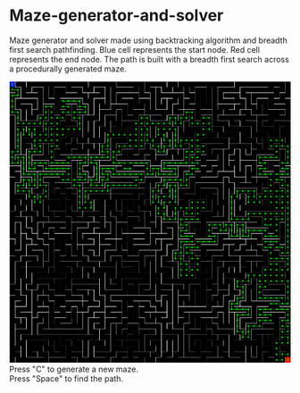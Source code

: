 # Maze-generator-and-solver
Maze generator and solver made using backtracking algorithm and breadth first search pathfinding.
Blue cell represents the start node.
Red cell represents the end node.
The path is built with a breadth first search across a procedurally generated maze.

<img src="https://github.com/adrienpillou/Maze-generator-and-solver/blob/main/preview.png"/>
</br>Press "C" to generate a new maze.
</br>Press "Space" to find the path.
